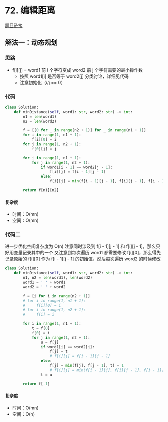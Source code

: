 # 72. 编辑距离

[题目链接](https://leetcode.cn/problems/edit-distance/description/)

## 解法一：动态规划

### 思路

- f[i][j] = word1 前 i 个字符变成 word2 前 j 个字符需要的最小操作数
  - 按照 word1[i] 是否等于 word2[j] 分类讨论，详细见代码
  - 注意初始化（i/j == 0）

### 代码

```py
class Solution:
    def minDistance(self, word1: str, word2: str) -> int:
        n1 = len(word1)
        n2 = len(word2)

        f = [[0 for _ in range(n2 + 1)] for _ in range(n1 + 1)]
        for i in range(1, n1 + 1):
            f[i][0] = i
        for j in range(1, n2 + 1):
            f[0][j] = j

        for i in range(1, n1 + 1):
            for j in range(1, n2 + 1):
                if word1[i - 1] == word2[j - 1]:
                    f[i][j] = f[i - 1][j - 1]
                else:
                    f[i][j] = min(f[i - 1][j - 1], f[i][j - 1], f[i - 1][j]) + 1

        return f[n1][n2]
```

#### 复杂度

- 时间：O(mn)
- 空间：O(mn)

### 代码二

进一步优化空间复杂度为 O(n)
注意同时涉及到 f[i - 1][j - 1] 和 f[i][j - 1]，那么只好用变量记录其中的一个
又注意到每次遍历 word1 都需要修改 f[i][0]，那么得先记录原始的 f[i][0] 作为 f[i - 1][j - 1] 的初始值，然后每次遍历 word2 的时候修改

```py
class Solution:
    def minDistance(self, word1: str, word2: str) -> int:
        n1, n2 = len(word1), len(word2)
        word1 = ' ' + word1
        word2 = ' ' + word2

        f = [i for i in range(n2 + 1)]
        # for i in range(1, n1 + 1):
        #     f[i][0] = i
        # for i in range(1, n2 + 1):
        #     f[i] = i

        for i in range(1, n1 + 1):
            t = f[0]
            f[0] = i
            for j in range(1, n2 + 1):
                u = f[j]
                if word1[i] == word2[j]:
                    f[j] = t
                    # f[i][j] = f[i - 1][j - 1]
                else:
                    f[j] = min(f[j], f[j - 1], t) + 1
                    # f[i][j] = min(f[i - 1][j], f[i][j - 1], f[i - 1][j - 1]) + 1
                t = u

        return f[-1]
```

#### 复杂度

- 时间：O(mn)
- 空间：O(n)
